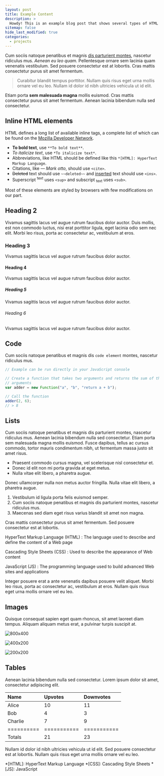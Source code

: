 ```yaml
---
layout: post
title: Example Content
description: >
  Howdy! This is an example blog post that shows several types of HTML content supported in this theme.
sitemap: false
hide_last_modified: true
categories:
  - projects
---
```


Cum sociis natoque penatibus et magnis <a href="#">dis parturient montes</a>, nascetur ridiculus mus. *Aenean eu leo quam.* Pellentesque ornare sem lacinia quam venenatis vestibulum. Sed posuere consectetur est at lobortis. Cras mattis consectetur purus sit amet fermentum.

> Curabitur blandit tempus porttitor. Nullam quis risus eget urna mollis ornare vel eu leo. Nullam id dolor id nibh ultricies vehicula ut id elit.

Etiam porta **sem malesuada magna** mollis euismod. Cras mattis consectetur purus sit amet fermentum. Aenean lacinia bibendum nulla sed consectetur.

## Inline HTML elements

HTML defines a long list of available inline tags, a complete list of which can be found on the [Mozilla Developer Network](https://developer.mozilla.org/en-US/docs/Web/HTML/Element).

- **To bold text**, use `**To bold text**`.
- *To italicize text*, use `*To italicize text*`.
- Abbreviations, like HTML should be defined like this `*[HTML]: HyperText Markup Language`.
- Citations, like <cite>&mdash; Mark otto</cite>, should use `<cite>`.
- ~~Deleted~~ text should use `~~deleted~~` and <ins>inserted</ins> text should use `<ins>`.
- Superscript <sup>text</sup> uses `<sup>` and subscript <sub>text</sub> uses `<sub>`.

Most of these elements are styled by browsers with few modifications on our part.

## Heading 2
Vivamus sagittis lacus vel augue rutrum faucibus dolor auctor. Duis mollis, est non commodo luctus, nisi erat porttitor ligula, eget lacinia odio sem nec elit. Morbi leo risus, porta ac consectetur ac, vestibulum at eros.

### Heading 3
Vivamus sagittis lacus vel augue rutrum faucibus dolor auctor.

#### Heading 4
Vivamus sagittis lacus vel augue rutrum faucibus dolor auctor.

##### Heading 5
Vivamus sagittis lacus vel augue rutrum faucibus dolor auctor.

###### Heading 6
Vivamus sagittis lacus vel augue rutrum faucibus dolor auctor.

## Code

Cum sociis natoque penatibus et magnis dis `code element` montes, nascetur ridiculus mus.

~~~js
// Example can be run directly in your JavaScript console

// Create a function that takes two arguments and returns the sum of those
// arguments
var adder = new Function("a", "b", "return a + b");

// Call the function
adder(2, 6);
// > 8
~~~

## Lists

Cum sociis natoque penatibus et magnis dis parturient montes, nascetur ridiculus mus. Aenean lacinia bibendum nulla sed consectetur. Etiam porta sem malesuada magna mollis euismod. Fusce dapibus, tellus ac cursus commodo, tortor mauris condimentum nibh, ut fermentum massa justo sit amet risus.

* Praesent commodo cursus magna, vel scelerisque nisl consectetur et.
* Donec id elit non mi porta gravida at eget metus.
* Nulla vitae elit libero, a pharetra augue.

Donec ullamcorper nulla non metus auctor fringilla. Nulla vitae elit libero, a pharetra augue.

1. Vestibulum id ligula porta felis euismod semper.
2. Cum sociis natoque penatibus et magnis dis parturient montes, nascetur ridiculus mus.
3. Maecenas sed diam eget risus varius blandit sit amet non magna.

Cras mattis consectetur purus sit amet fermentum. Sed posuere consectetur est at lobortis.

HyperText Markup Language (HTML)
: The language used to describe and define the content of a Web page

Cascading Style Sheets (CSS)
: Used to describe the appearance of Web content

JavaScript (JS)
: The programming language used to build advanced Web sites and applications

Integer posuere erat a ante venenatis dapibus posuere velit aliquet. Morbi leo risus, porta ac consectetur ac, vestibulum at eros. Nullam quis risus eget urna mollis ornare vel eu leo.

## Images

Quisque consequat sapien eget quam rhoncus, sit amet laoreet diam tempus. Aliquam aliquam metus erat, a pulvinar turpis suscipit at.

![800x400](https://via.placeholder.com/800x400 "Large example image")

![400x200](https://via.placeholder.com/400x200 "Medium example image")

![200x200](https://via.placeholder.com/200x200 "Small example image")

## Tables

Aenean lacinia bibendum nulla sed consectetur. Lorem ipsum dolor sit amet, consectetur adipiscing elit.

| Name     | Upvotes   | Downvotes |
|:---------|:----------|:----------|
| Alice    |        10 |        11 |
| Bob      |         4 |         3 |
| Charlie  |         7 |         9 |
|==========|===========|===========|
|Totals    |        21 |        23 |

Nullam id dolor id nibh ultricies vehicula ut id elit. Sed posuere consectetur est at lobortis. Nullam quis risus eget urna mollis ornare vel eu leo.

*[HTML]: HyperText Markup Language
*[CSS]: Cascading Style Sheets
*[JS]: JavaScript
